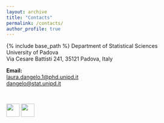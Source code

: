 ```yaml
---
layout: archive
title: "Contacts"
permalink: /contacts/
author_profile: true
---
```


{% include base_path %}
Department of Statistical Sciences <br/>
University of Padova<br/>
Via Cesare Battisti 241, 35121 Padova, Italy<br/>



**Email:** <br/>
laura.dangelo.1@phd.unipd.it<br/>
dangelo@stat.unipd.it


<br/>

[<img src="http://www.unife.it/studenti/internazionale/loghi-social/twitter-logo.png/image_preview" width="35">](https://twitter.com/laura_d_angelo)
[<img src="https://cdn4.iconfinder.com/data/icons/social-media-2097/94/linkedin-128.png" width="35">](https://www.linkedin.com/in/laura-dangelo/)

